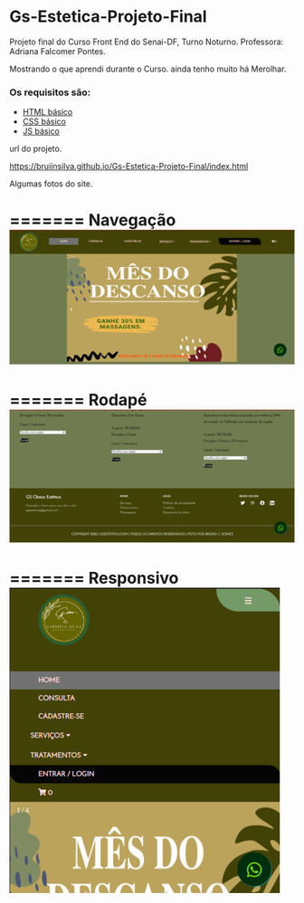 # Gs-Estetica-Projeto-Final

Projeto final do Curso Front End do Senai-DF, Turno Noturno.
Professora: Adriana Falcomer Pontes.

Mostrando o que aprendi durante o Curso.
ainda tenho muito há Merolhar.

### Os requisitos são:

* [HTML básico](https://www.w3schools.com/html/)
* [CSS básico](https://developer.mozilla.org/pt-BR/docs/Web/CSS)
* [JS básico](https://www.w3schools.com/js/)


url do projeto.

https://bruiinsilva.github.io/Gs-Estetica-Projeto-Final/index.html


 Algumas fotos do site.
 
 =======
 Navegação
<img src="img/site/0.png" >
=======

=======
 Rodapé
<img src="img/site/1.png" >
=======

=======
Responsivo <br>
<img src="img/site/2.png">
=======
